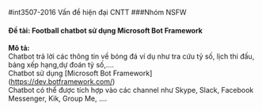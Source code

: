 #int3507-2016 Vấn đề hiện đại CNTT
###Nhóm NSFW
#### Đề tài: Football chatbot sử dụng Microsoft Bot Framework
**Mô tả:**</br>
Chatbot trả lời các thông tin về bóng đá ví dụ như tra cứu tỷ số, lịch thi đấu, bảng xếp hạng,dự đoán tỷ số,....</br>
Chatbot sử dụng [Microsoft Bot Framework] (https://dev.botframework.com/)</br>
Chatbot có thể được tích hợp vào các channel như Skype, Slack, Facebook Messenger, Kik, Group Me, ....</br>
